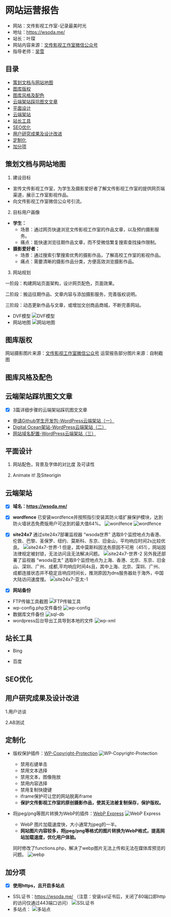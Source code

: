 # 网站运营报告

- 网站：文传影视工作室-记录最美时光
- 地址：https://wsoda.me/
- 站长：叶琛
- 网站内容来源：[文传影视工作室微信公众号](http://mp.weixin.qq.com/mp/homepage?__biz=MzI5ODY0NzgwMA==&hid=1&sn=6addcbb26d5250ce2fd2705c94a84926&scene=18#wechat_redirect)
- 指导老师：[吴雪](http://wcy.nfu.edu.cn/a/xinmeitiyanjiuzhongxin/20180530/714.html)

## 目录
- [策划文档与网站地图](#策划文档与网站地图)
- [图库版权](#图库版权)
- [图库风格及配色](#图库风格及配色)
- [云端架站踩坑图文文章](#云端架站踩坑图文文章)
- [平面设计](#平面设计)
- [云端架站](#云端架站)
- [站长工具](#站长工具)
- [SEO优化](#SEO优化)
- [用户研究成果及设计改进](#用户研究成果及设计改进)
- [定制化](#定制化)
- [加分项](#加分项)

## 策划文档与网站地图

1. 建设目标

- 宣传文传影视工作室，为学生及摄影爱好者了解文传影视工作室的提供网页端渠道，展示工作室影视作品。
- 向文传影视工作室微信公众号引流。

2. 目标用户画像

- **学生：**
  - 场景：通过网页快速浏览文传影视工作室的作品文章，以及预约摄影服务。
  - 痛点：能快速浏览往期作品文章，而不受微信繁复搜索查找操作限制。
- **摄影爱好者：**
  - 场景：通过搜索引擎搜索优秀的摄影作品，了解高校工作室的影视作品。
  - 痛点：需要清晰的摄影作品分类，方便高效浏览摄影作品。

3. 网站规划

一阶段：构建网站页面架构，设计网页配色，页面效果。

二阶段：搬运往期作品、文章内容与添加摄影服务，完善版权说明。

三阶段：动态更新作品与文章，或增加文创商品商城，不断完善网站。

- DVF模型
![DVF模型](img/DVF.png)
- 网站地图
![网站地图](img/文传影视-网站地图.png)

## 图库版权

网站摄影图片来源：[文传影视工作室微信公众号](http://mp.weixin.qq.com/mp/homepage?__biz=MzI5ODY0NzgwMA==&hid=1&sn=6addcbb26d5250ce2fd2705c94a84926&scene=18#wechat_redirect)
运营报告部分图片来源：自制截图

## 图库风格及配色

## 云端架站踩坑图文文章
- [x] 3篇详细步骤的云端架站踩坑图文文章
- [申请Github学生开发包-WordPress云端架站（一）](https://wsoda.me/blog/2019/05/21/wp-website1/)
- [Digital Ocean架站-WordPress云端架站（二）](https://wsoda.me/blog/2019/05/24/wp-website2/)
- [网站域名配置-WordPress云端架站（三）](https://wsoda.me/blog/2019/05/24/wp-website3/)

## 平面设计

1. 网站配色，背景及字体的对比度 及可读性

2. Animate it! 及Siteorigin

## 云端架站

- [x] **域名：https://wsoda.me/**

- [x] **wordfence** 已安装wordfence并按照指引安装其防火墙扩展保护模块，达到防火墙状态免费版用户可达到的最大值64%。
![wordfence](img/wordfence-1.png)
![wordfence](img/wordfence-2.png)

- [x] **site24x7**
通过site24x7部署监视器 “wsoda世界” 选取8个监控地点为香港、伦敦、巴黎、圣保罗、纽约、莫斯科、东京、旧金山，平均响应时间2s比较优良。
![site24x7-世界-1](img/site24x7-世界-1.png)
但是，其中莫斯科因法务原因不可用（451），网站因法律规定被封锁，无法访问且无法解决问题。
![site24x7-世界-2](img/site24x7-世界-2.png)
另外我还部署了监视器 “wsoda亚太” 选取8个监控地点为上海、香港、北京、东京、旧金山、深圳、广州、成都,平均响应时间4s且，其中上海、北京、深圳、广州、成都连接状态并不稳定且响应时间长，推测原因为dns服务器处于海外，中国大陆访问速度慢。
![site24x7-亚太-1](/img/site24x7-亚太-1.png)

- [x] **网站备份**
- FTP传输工具截图
![FTP传输工具](/img/FTP.png)
- wp-config.php文件备份
![wp-config](/img/wp-config.png)
- 数据库文件备份
![sql-db](/img/sql-db.png)
- wordpress后台导出工具导到本地的文件
![wp-xml](/img/wp-xml.png)


## 站长工具

- Bing

- 百度

## SEO优化


## 用户研究成果及设计改进
1.用户访谈

2.AB测试

## 定制化
- 版权保护插件：[WP-Copyright-Protection](https://wordpress.org/plugins/wp-copyright-protection/)
  ![WP-Copyright-Protection](/img/wp-cp.png)
  - 禁用右键单击
  - 禁用文本选择
  - 禁用文本，图像拖放
  - 禁用内容选择
  - 禁用复制快捷键
  - iframe保护可让您的网站脱离iframe
  - **保护文传影视工作室的原创摄影作品，使其无法被复制保存，保护版权。**

- 将jpeg/png等图片转换为WebP的插件：[WebP Express](https://wordpress.org/plugins/webp-express/)
  ![WebP Express](/img/wp-webp.png)
  - WebP 图片加载速度快，大小通常为jpeg的一半。
  - **网站图片内容较多，将jpeg/png等格式的图片转换为WebP格式，提高网站加载速度，优化用户体验。**

  同时修改了functions.php，解决了webp图片无法上传和无法在媒体库预览的问题。
  ![webp](/img/webp.png)


## 加分项

- [x] **使用https，且开启多站点**
- SSL证书：https://wsoda.me/ （注意：安装ssl证书后，关闭了80端口即http的访问仅通过443端口访问）
![SSL证书](/img/ssl证书.png)
- 多站点：
![多站点](/img/多站点.png)
